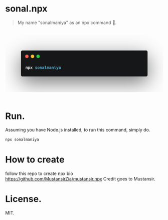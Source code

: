 # sonal.npx

> My name "sonalmaniya" as an npx command 🚀.

<br />

<img src="https://github.com/sonalmaniya/sonalmaniya.npx/raw/main/assets/cover.png" />

<br />
<br />

# Run.

Assuming you have Node.js installed, to run this command, simply do.

```sh
npx sonalmaniya
```

# How to create
follow this repo to create npx bio
https://github.com/MustansirZia/mustansir.npx
Credit goes to Mustansir.

# License.

MIT.
